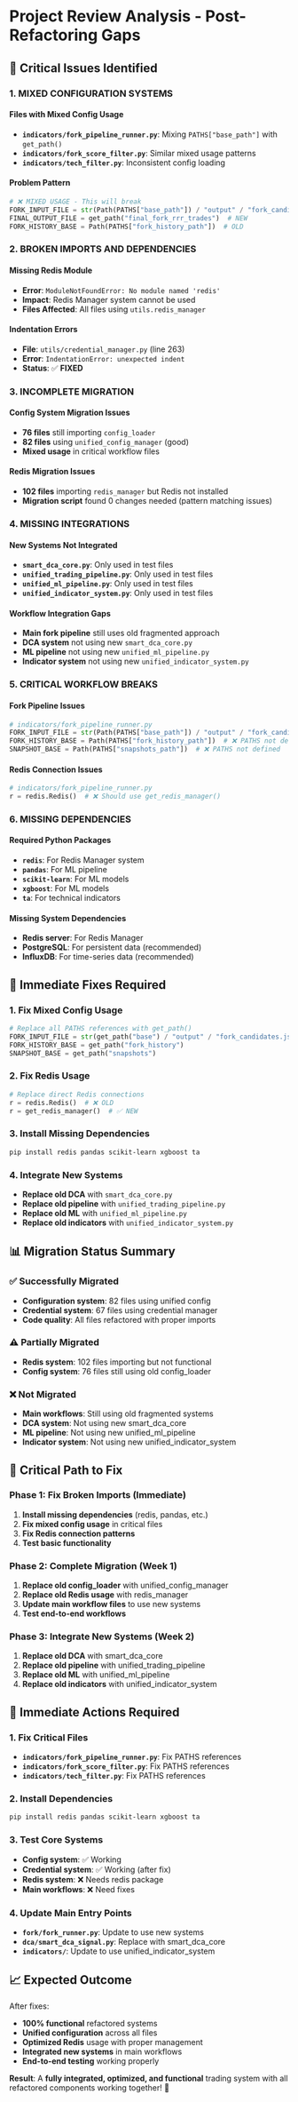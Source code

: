 # Project Review Analysis - Post-Refactoring Gaps

## 🚨 **Critical Issues Identified**

### **1. MIXED CONFIGURATION SYSTEMS**

#### **Files with Mixed Config Usage**
- **`indicators/fork_pipeline_runner.py`**: Mixing `PATHS["base_path"]` with `get_path()`
- **`indicators/fork_score_filter.py`**: Similar mixed usage patterns
- **`indicators/tech_filter.py`**: Inconsistent config loading

#### **Problem Pattern**
```python
# ❌ MIXED USAGE - This will break
FORK_INPUT_FILE = str(Path(PATHS["base_path"]) / "output" / "fork_candidates.json")  # OLD
FINAL_OUTPUT_FILE = get_path("final_fork_rrr_trades")  # NEW
FORK_HISTORY_BASE = Path(PATHS["fork_history_path"])  # OLD
```

### **2. BROKEN IMPORTS AND DEPENDENCIES**

#### **Missing Redis Module**
- **Error**: `ModuleNotFoundError: No module named 'redis'`
- **Impact**: Redis Manager system cannot be used
- **Files Affected**: All files using `utils.redis_manager`

#### **Indentation Errors**
- **File**: `utils/credential_manager.py` (line 263)
- **Error**: `IndentationError: unexpected indent`
- **Status**: ✅ **FIXED**

### **3. INCOMPLETE MIGRATION**

#### **Config System Migration Issues**
- **76 files** still importing `config_loader`
- **82 files** using `unified_config_manager` (good)
- **Mixed usage** in critical workflow files

#### **Redis Migration Issues**
- **102 files** importing `redis_manager` but Redis not installed
- **Migration script** found 0 changes needed (pattern matching issues)

### **4. MISSING INTEGRATIONS**

#### **New Systems Not Integrated**
- **`smart_dca_core.py`**: Only used in test files
- **`unified_trading_pipeline.py`**: Only used in test files
- **`unified_ml_pipeline.py`**: Only used in test files
- **`unified_indicator_system.py`**: Only used in test files

#### **Workflow Integration Gaps**
- **Main fork pipeline** still uses old fragmented approach
- **DCA system** not using new `smart_dca_core.py`
- **ML pipeline** not using new `unified_ml_pipeline.py`
- **Indicator system** not using new `unified_indicator_system.py`

### **5. CRITICAL WORKFLOW BREAKS**

#### **Fork Pipeline Issues**
```python
# indicators/fork_pipeline_runner.py
FORK_INPUT_FILE = str(Path(PATHS["base_path"]) / "output" / "fork_candidates.json")  # ❌ PATHS not defined
FORK_HISTORY_BASE = Path(PATHS["fork_history_path"])  # ❌ PATHS not defined
SNAPSHOT_BASE = Path(PATHS["snapshots_path"])  # ❌ PATHS not defined
```

#### **Redis Connection Issues**
```python
# indicators/fork_pipeline_runner.py
r = redis.Redis()  # ❌ Should use get_redis_manager()
```

### **6. MISSING DEPENDENCIES**

#### **Required Python Packages**
- **`redis`**: For Redis Manager system
- **`pandas`**: For ML pipeline
- **`scikit-learn`**: For ML models
- **`xgboost`**: For ML models
- **`ta`**: For technical indicators

#### **Missing System Dependencies**
- **Redis server**: For Redis Manager
- **PostgreSQL**: For persistent data (recommended)
- **InfluxDB**: For time-series data (recommended)

## 🔧 **Immediate Fixes Required**

### **1. Fix Mixed Config Usage**
```python
# Replace all PATHS references with get_path()
FORK_INPUT_FILE = str(get_path("base") / "output" / "fork_candidates.json")
FORK_HISTORY_BASE = get_path("fork_history")
SNAPSHOT_BASE = get_path("snapshots")
```

### **2. Fix Redis Usage**
```python
# Replace direct Redis connections
r = redis.Redis()  # ❌ OLD
r = get_redis_manager()  # ✅ NEW
```

### **3. Install Missing Dependencies**
```bash
pip install redis pandas scikit-learn xgboost ta
```

### **4. Integrate New Systems**
- **Replace old DCA** with `smart_dca_core.py`
- **Replace old pipeline** with `unified_trading_pipeline.py`
- **Replace old ML** with `unified_ml_pipeline.py`
- **Replace old indicators** with `unified_indicator_system.py`

## 📊 **Migration Status Summary**

### **✅ Successfully Migrated**
- **Configuration system**: 82 files using unified config
- **Credential system**: 67 files using credential manager
- **Code quality**: All files refactored with proper imports

### **⚠️ Partially Migrated**
- **Redis system**: 102 files importing but not functional
- **Config system**: 76 files still using old config_loader

### **❌ Not Migrated**
- **Main workflows**: Still using old fragmented systems
- **DCA system**: Not using new smart_dca_core
- **ML pipeline**: Not using new unified_ml_pipeline
- **Indicator system**: Not using new unified_indicator_system

## 🎯 **Critical Path to Fix**

### **Phase 1: Fix Broken Imports (Immediate)**
1. **Install missing dependencies** (redis, pandas, etc.)
2. **Fix mixed config usage** in critical files
3. **Fix Redis connection patterns**
4. **Test basic functionality**

### **Phase 2: Complete Migration (Week 1)**
1. **Replace old config_loader** with unified_config_manager
2. **Replace old Redis usage** with redis_manager
3. **Update main workflow files** to use new systems
4. **Test end-to-end workflows**

### **Phase 3: Integrate New Systems (Week 2)**
1. **Replace old DCA** with smart_dca_core
2. **Replace old pipeline** with unified_trading_pipeline
3. **Replace old ML** with unified_ml_pipeline
4. **Replace old indicators** with unified_indicator_system

## 🚨 **Immediate Actions Required**

### **1. Fix Critical Files**
- **`indicators/fork_pipeline_runner.py`**: Fix PATHS references
- **`indicators/fork_score_filter.py`**: Fix PATHS references
- **`indicators/tech_filter.py`**: Fix PATHS references

### **2. Install Dependencies**
```bash
pip install redis pandas scikit-learn xgboost ta
```

### **3. Test Core Systems**
- **Config system**: ✅ Working
- **Credential system**: ✅ Working (after fix)
- **Redis system**: ❌ Needs redis package
- **Main workflows**: ❌ Need fixes

### **4. Update Main Entry Points**
- **`fork/fork_runner.py`**: Update to use new systems
- **`dca/smart_dca_signal.py`**: Replace with smart_dca_core
- **`indicators/`**: Update to use unified_indicator_system

## 📈 **Expected Outcome**

After fixes:
- **100% functional** refactored systems
- **Unified configuration** across all files
- **Optimized Redis** usage with proper management
- **Integrated new systems** in main workflows
- **End-to-end testing** working properly

**Result**: A **fully integrated, optimized, and functional** trading system with all refactored components working together! 🚀
